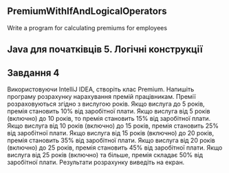 ## PremiumWithIfAndLogicalOperators
Write a program for calculating premiums for employees
## Java для початківців 5. Логічні конструкції

## Завдання 4
Використовуючи IntelliJ IDEA, створіть клас Premium. Напишіть програму розрахунку нарахування премій працівникам. Премії розраховуються згідно з вислугою років. Якщо вислуга до 5 років, премія становить 10% від заробітної плати. Якщо вислуга від 5 років (включно) до 10 років, то премія становить 15% від заробітної плати. Якщо вислуга від 10 років (включно) до 15 років, премія становить 25% від заробітної плати. Якщо вислуга від 15 років (включно) до 20 років, премія становить 35% від заробітної плати. Якщо вислуга від 20 років (включно) до 25 років, премія становить 45% від заробітної плати. Якщо вислуга від 25 років (включно) та більше, премія складає 50% від заробітної плати. Результати розрахунку виведіть на екран.
